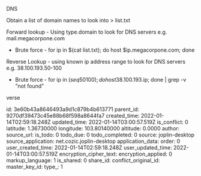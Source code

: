DNS

Obtain a list of domain names to look into > list.txt

Forward lookup - Using type.domain to look for DNS servers e.g. mail.megacorpone.com

- Brute force - for ip in $(cat list.txt); do host $ip.megacorpone.com; done

Reverse Lookup - using known ip address range to look for DNS servers e.g. 38.100.193.50-100

- Brute force - for ip in $(seq 50 100); do host 38.100.193.$ip; done | grep -v "not found"

verse

id: 3e60b43a8646493a9d1c879b4b613771
parent_id: 9270df39473c45e88b68f598a8644fa7
created_time: 2022-01-14T02:59:18.248Z
updated_time: 2022-01-14T03:00:57.519Z
is_conflict: 0
latitude: 1.36730000
longitude: 103.80140000
altitude: 0.0000
author: 
source_url: 
is_todo: 0
todo_due: 0
todo_completed: 0
source: joplin-desktop
source_application: net.cozic.joplin-desktop
application_data: 
order: 0
user_created_time: 2022-01-14T02:59:18.248Z
user_updated_time: 2022-01-14T03:00:57.519Z
encryption_cipher_text: 
encryption_applied: 0
markup_language: 1
is_shared: 0
share_id: 
conflict_original_id: 
master_key_id: 
type_: 1